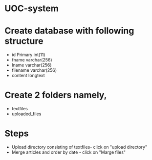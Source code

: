 # UOC-system

# Create database with following structure

 *  id Primary	int(11)			
 *  fname	varchar(256)
 *  lname	varchar(256)
 *  filename	varchar(256)
 *  content	longtext

# Create 2 folders namely,

*  textfiles
*  uploaded_files

# Steps

* Upload directory consisting of textfiles- click on "upload directory" 
* Merge articles and order by date - click on "Marge files"





 
 
